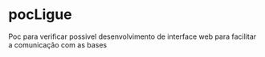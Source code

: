 # pocLigue
Poc para verificar possivel desenvolvimento de interface web para facilitar a comunicação com as bases
